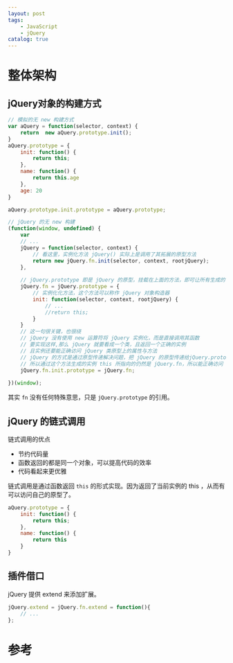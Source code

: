 ```yaml
---
layout: post
tags: 
    - JavaScript
    - jQuery
catalog: true
---
```



# 整体架构
## jQuery对象的构建方式
``` js
// 模拟的无 new 构建方式
var aQuery = function(selector, context) {
    return  new aQuery.prototype.init();
}
aQuery.prototype = {
    init: function() {
        return this;
    },
    name: function() {
        return this.age
    },
    age: 20
}

aQuery.prototype.init.prototype = aQuery.prototype;

// jQuery 的无 new 构建
(function(window, undefined) {
    var
    // ...
    jQuery = function(selector, context) {
        // 看这里，实例化方法 jQuery() 实际上是调用了其拓展的原型方法 
        return new jQuery.fn.init(selector, context, rootjQuery);
    },
 
    // jQuery.prototype 即是 jQuery 的原型，挂载在上面的方法，即可让所有生成的 jQuery 对象使用
    jQuery.fn = jQuery.prototype = {
        // 实例化化方法，这个方法可以称作 jQuery 对象构造器
        init: function(selector, context, rootjQuery) {
            // ...
            //return this;
        }
    }
    // 这一句很关键，也很绕
    // jQuery 没有使用 new 运算符将 jQuery 实例化，而是直接调用其函数
    // 要实现这样,那么 jQuery 就要看成一个类，且返回一个正确的实例
    // 且实例还要能正确访问 jQuery 类原型上的属性与方法
    // jQuery 的方式是通过原型传递解决问题，把 jQuery 的原型传递给jQuery.prototype.init.prototype
    // 所以通过这个方法生成的实例 this 所指向的仍然是 jQuery.fn，所以能正确访问 jQuery 类原型上的属性与方法
    jQuery.fn.init.prototype = jQuery.fn;
 
})(window);
```
其实 `fn` 没有任何特殊意思，只是 `jQuery.prototype` 的引用。

## jQuery 的链式调用
链式调用的优点
- 节约代码量
- 函数返回的都是同一个对象，可以提高代码的效率
- 代码看起来更优雅

链式调用是通过函数返回 `this` 的形式实现。因为返回了当前实例的 this ，从而有可以访问自己的原型了。
``` js
aQuery.prototype = {
    init: function() {
        return this;
    },
    name: function() {
        return this
    }
}
```

## 插件借口
jQuery 提供 extend 来添加扩展。
``` js
jQuery.extend = jQuery.fn.extend = function(){
    // ...
}; 
```

# 参考
[](http://www.cnblogs.com/aaronjs/p/3278578.html)<br>